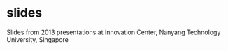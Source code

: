 slides
======

Slides from 2013 presentations at Innovation Center, Nanyang Technology University, Singapore
